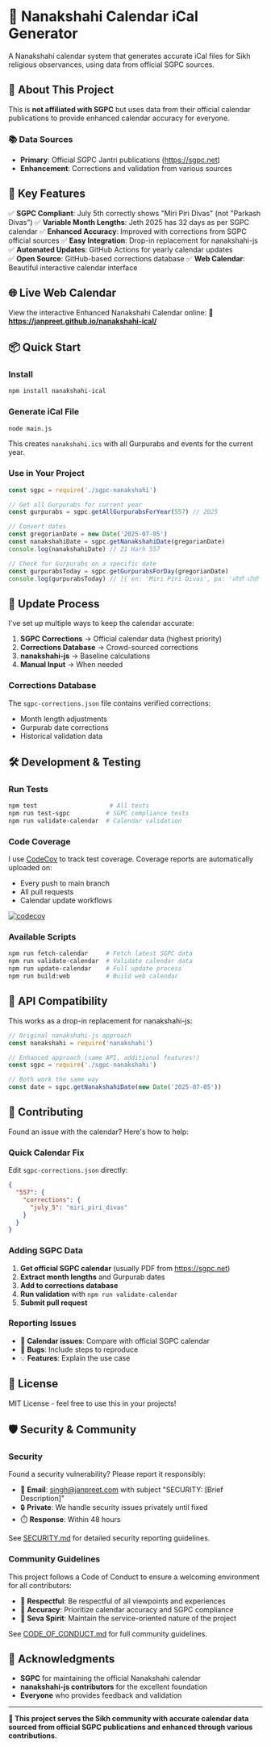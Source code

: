 # 📅 Nanakshahi Calendar iCal Generator

A Nanakshahi calendar system that generates accurate iCal files for Sikh religious observances, using data from official SGPC sources.

## 🙏 **About This Project**

This is **not affiliated with SGPC** but uses data from their official calendar publications to provide enhanced calendar accuracy for everyone.

### 📚 **Data Sources**
- **Primary**: Official SGPC Jantri publications (https://sgpc.net)
- **Enhancement**: Corrections and validation from various sources

## 🚀 **Key Features**

✅ **SGPC Compliant**: July 5th correctly shows "Miri Piri Divas" (not "Parkash Divas")
✅ **Variable Month Lengths**: Jeth 2025 has 32 days as per SGPC calendar
✅ **Enhanced Accuracy**: Improved with corrections from SGPC official sources
✅ **Easy Integration**: Drop-in replacement for nanakshahi-js
✅ **Automated Updates**: GitHub Actions for yearly calendar updates  
✅ **Open Source**: GitHub-based corrections database
✅ **Web Calendar**: Beautiful interactive calendar interface

## 🌐 **Live Web Calendar**

View the interactive Enhanced Nanakshahi Calendar online:
**🔗 https://janpreet.github.io/nanakshahi-ical/**

## 📦 **Quick Start**

### Install

```bash
npm install nanakshahi-ical
```

### Generate iCal File

```bash
node main.js
```

This creates `nanakshahi.ics` with all Gurpurabs and events for the current year.

### Use in Your Project

```javascript
const sgpc = require('./sgpc-nanakshahi')

// Get all Gurpurabs for current year
const gurpurabs = sgpc.getAllGurpurabsForYear(557) // 2025

// Convert dates
const gregorianDate = new Date('2025-07-05')
const nanakshahiDate = sgpc.getNanakshahiDate(gregorianDate)
console.log(nanakshahiDate) // 21 Harh 557

// Check for Gurpurabs on a specific date
const gurpurabsToday = sgpc.getGurpurabsForDay(gregorianDate)
console.log(gurpurabsToday) // [{ en: 'Miri Piri Divas', pa: 'ਮੀਰੀ ਪੀਰੀ ਦਿਵਸ', type: 'gurpurab' }]
```


## 🔧 **Update Process**

I've set up multiple ways to keep the calendar accurate:

1. **SGPC Corrections** → Official calendar data (highest priority)
2. **Corrections Database** → Crowd-sourced corrections
3. **nanakshahi-js** → Baseline calculations
4. **Manual Input** → When needed

### Corrections Database

The `sgpc-corrections.json` file contains verified corrections:
- Month length adjustments
- Gurpurab date corrections  
- Historical validation data

## 🛠️ **Development & Testing**

### Run Tests

```bash
npm test                    # All tests
npm run test-sgpc          # SGPC compliance tests
npm run validate-calendar  # Calendar validation
```

### Code Coverage

I use [CodeCov](https://codecov.io) to track test coverage. Coverage reports are automatically uploaded on:
- Every push to main branch
- All pull requests  
- Calendar update workflows

[![codecov](https://codecov.io/gh/janpreet/nanakshahi-ical/branch/main/graph/badge.svg)](https://codecov.io/gh/janpreet/nanakshahi-ical)

### Available Scripts

```bash
npm run fetch-calendar     # Fetch latest SGPC data
npm run validate-calendar  # Validate calendar data
npm run update-calendar    # Full update process
npm run build:web          # Build web calendar
```

## 🔄 **API Compatibility**

This works as a drop-in replacement for nanakshahi-js:

```javascript
// Original nanakshahi-js approach
const nanakshahi = require('nanakshahi')

// Enhanced approach (same API, additional features!)
const sgpc = require('./sgpc-nanakshahi')

// Both work the same way
const date = sgpc.getNanakshahiDate(new Date('2025-07-05'))
```

## 🤝 **Contributing**

Found an issue with the calendar? Here's how to help:

### Quick Calendar Fix

Edit `sgpc-corrections.json` directly:

```json
{
  "557": {
    "corrections": {
      "july_5": "miri_piri_divas"
    }
  }
}
```

### Adding SGPC Data

1. **Get official SGPC calendar** (usually PDF from https://sgpc.net)
2. **Extract month lengths** and Gurpurab dates
3. **Add to corrections database**
4. **Run validation** with `npm run validate-calendar`
5. **Submit pull request**

### Reporting Issues

- 📅 **Calendar issues**: Compare with official SGPC calendar
- 🐛 **Bugs**: Include steps to reproduce
- 💡 **Features**: Explain the use case

## 📄 **License**

MIT License - feel free to use this in your projects!

## 🛡️ **Security & Community**

### Security

Found a security vulnerability? Please report it responsibly:
- 📧 **Email**: singh@janpreet.com with subject "SECURITY: [Brief Description]"
- 🔒 **Private**: We handle security issues privately until fixed
- ⏱️ **Response**: Within 48 hours

See [SECURITY.md](SECURITY.md) for detailed security reporting guidelines.

### Community Guidelines

This project follows a Code of Conduct to ensure a welcoming environment for all contributors:
- 🤝 **Respectful**: Be respectful of all viewpoints and experiences
- 🎯 **Accuracy**: Prioritize calendar accuracy and SGPC compliance
- 🙏 **Seva Spirit**: Maintain the service-oriented nature of the project

See [CODE_OF_CONDUCT.md](CODE_OF_CONDUCT.md) for full community guidelines.

## 🙏 **Acknowledgments**

- **SGPC** for maintaining the official Nanakshahi calendar
- **nanakshahi-js contributors** for the excellent foundation
- **Everyone** who provides feedback and validation

---

**🙏 This project serves the Sikh community with accurate calendar data sourced from official SGPC publications and enhanced through various contributions.**